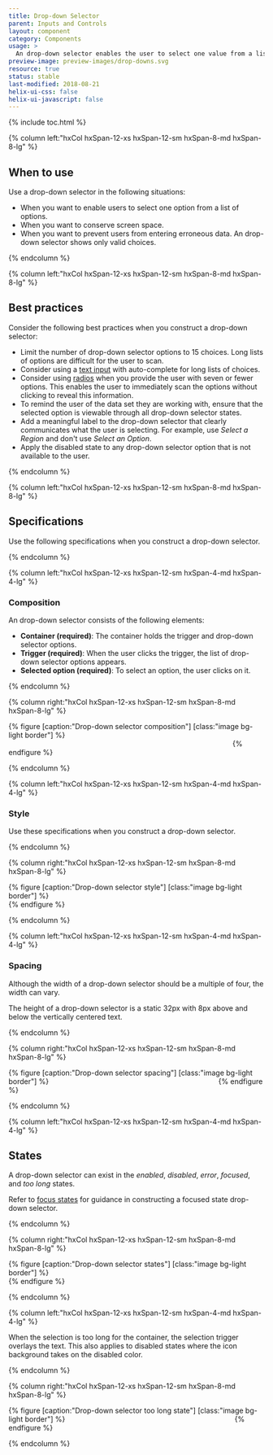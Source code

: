 ```yaml
---
title: Drop-down Selector
parent: Inputs and Controls
layout: component
category: Components
usage: >
  An drop-down selector enables the user to select one value from a list. When the drop-down selector is inactive, it displays a single value. When the drop-down selector is activated by the user, it displays a list of values from which the user can choose.
preview-image: preview-images/drop-downs.svg
resource: true
status: stable
last-modified: 2018-08-21
helix-ui-css: false
helix-ui-javascript: false
---
```


{% include toc.html %}

<section class="static-section" markdown="1">

<div class="hxRow"  markdown="1">

{% column left:"hxCol hxSpan-12-xs hxSpan-12-sm hxSpan-8-md hxSpan-8-lg" %}

## When to use

Use a drop-down selector in the following situations:

- When you want to enable users to select one option from a list of options.
- When you want to conserve screen space.
- When you want to prevent users from entering erroneous data. An drop-down selector shows only valid choices.

{% endcolumn %}

</div>

</section>

<section class="static-section" markdown="1">

<div class="hxRow"  markdown="1">

{% column left:"hxCol hxSpan-12-xs hxSpan-12-sm hxSpan-8-md hxSpan-8-lg" %}

## Best practices

Consider the following best practices when you construct a drop-down selector:

- Limit the number of drop-down selector options to 15 choices. Long lists of options are difficult for the user to scan.
- Consider using a [text input]({{site.baseurl}}/components/text-input.html) with auto-complete for long lists of choices.
- Consider using [radios]({{site.baseurl}}/components/radio-buttons.html) when you provide the user with seven or fewer options. This enables the user to immediately scan the options without clicking to reveal this information.
- To remind the user of the data set they are working with, ensure that the selected option is viewable through all drop-down selector states.
- Add a meaningful label to the drop-down selector that clearly communicates what the user is selecting. For example, use *Select a Region* and don't use *Select an Option*.
- Apply the disabled state to any drop-down selector option that is not available to the user.

{% endcolumn %}

</div>

</section>

<section class="static-section" markdown="1">

<div class="hxRow"  markdown="1">

{% column left:"hxCol hxSpan-12-xs hxSpan-12-sm hxSpan-8-md hxSpan-8-lg" %}

## Specifications

Use the following specifications when you construct a drop-down selector.

{% endcolumn %}

</div>

</section>

<section class="static-section" markdown="1">

<div class="hxRow"  markdown="1">

{% column left:"hxCol hxSpan-12-xs hxSpan-12-sm hxSpan-4-md hxSpan-4-lg" %}

### Composition

An drop-down selector consists of the following elements:

- **Container (required)**: The container holds the trigger and drop-down selector options.
- **Trigger (required)**: When the user clicks the trigger, the list of drop-down selector options appears.
- **Selected option (required)**: To select an option, the user clicks on it.

{% endcolumn %}

{% column right:"hxCol hxSpan-12-xs hxSpan-12-sm hxSpan-8-md hxSpan-8-lg" %}

{% figure [caption:"Drop-down selector composition"] [class:"image bg-light border"] %}
<embed src="{{site.url}}/assets/images/components/inputs-and-controls/drop-down-selector/drop-down-selector-composition.png" width="437"/>
{% endfigure %}

{% endcolumn %}

</div>

</section>

<section class="static-section" markdown="1">

<div class="hxRow"  markdown="1">

{% column left:"hxCol hxSpan-12-xs hxSpan-12-sm hxSpan-4-md hxSpan-4-lg" %}

### Style

Use these specifications when you construct a drop-down selector.

{% endcolumn %}

{% column right:"hxCol hxSpan-12-xs hxSpan-12-sm hxSpan-8-md hxSpan-8-lg" %}

{% figure [caption:"Drop-down selector style"] [class:"image bg-light border"] %}
<embed src="{{site.url}}/assets/images/components/inputs-and-controls/drop-down-selector/drop-down-selector-style.png" width="580"/>
{% endfigure %}

{% endcolumn %}

</div>

</section>

<section class="static-section" markdown="1">

<div class="hxRow"  markdown="1">

{% column left:"hxCol hxSpan-12-xs hxSpan-12-sm hxSpan-4-md hxSpan-4-lg" %}

### Spacing

Although the width of a drop-down selector should be a multiple of four, the width can vary.

The height of a drop-down selector is a static 32px with 8px above and below the vertically centered text.

{% endcolumn %}

{% column right:"hxCol hxSpan-12-xs hxSpan-12-sm hxSpan-8-md hxSpan-8-lg" %}

{% figure [caption:"Drop-down selector spacing"] [class:"image bg-light border"] %}
<embed src="{{site.url}}/assets/images/components/inputs-and-controls/drop-down-selector/drop-down-selector-spacing.png" width="326"/>
{% endfigure %}

{% endcolumn %}

</div>

</section>

<section class="static-section" markdown="1">

<div class="hxRow"  markdown="1">

{% column left:"hxCol hxSpan-12-xs hxSpan-12-sm hxSpan-4-md hxSpan-4-lg" %}

## States

A drop-down selector can exist in the *enabled*, *disabled*, *error*, *focused*, and *too long* states.

Refer to [focus states]({{site.baseurl}}/style/focus-states.html) for guidance in constructing a focused state drop-down selector.

{% endcolumn %}

{% column right:"hxCol hxSpan-12-xs hxSpan-12-sm hxSpan-8-md hxSpan-8-lg" %}

{% figure [caption:"Drop-down selector states"] [class:"image bg-light border"] %}
<embed src="{{site.url}}/assets/images/components/inputs-and-controls/drop-down-selector/drop-down-selector-states.png" width="527"/>
{% endfigure %}

{% endcolumn %}

</div>

</section>

<section class="static-section" markdown="1">

<div class="hxRow"  markdown="1">

{% column left:"hxCol hxSpan-12-xs hxSpan-12-sm hxSpan-4-md hxSpan-4-lg" %}

When the selection is too long for the container, the selection trigger overlays the text. This also applies to disabled states where the icon background takes on the disabled color.

{% endcolumn %}

{% column right:"hxCol hxSpan-12-xs hxSpan-12-sm hxSpan-8-md hxSpan-8-lg" %}

{% figure [caption:"Drop-down selector too long state"] [class:"image bg-light border"] %}
<embed src="{{site.url}}/assets/images/components/inputs-and-controls/drop-down-selector/drop-down-selector-states-toomany.png" width="326"/>
{% endfigure %}

{% endcolumn %}

</div>

</section>
